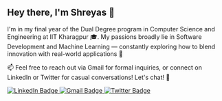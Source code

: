## Hey there, I'm Shreyas 👋

I'm in my final year of the Dual Degree program in Computer Science and Engineering at IIT Kharagpur 🎓. My passions broadly lie in Software Development and Machine Learning — constantly exploring how to blend innovation with real-world applications 🔭

📫 Feel free to reach out via Gmail for formal inquiries, or connect on LinkedIn or Twitter for casual conversations! Let's chat! 🙌
  
<div id="badges">
  <a href="https://linkedin.com/in/shreyas-jena">
    <img src="https://img.shields.io/badge/LinkedIn-blue?style=for-the-badge&logo=linkedin&logoColor=white" alt="LinkedIn Badge"/>
  </a>
  <a href="mailto:jenashreyas@gmail.com">
    <img src="https://img.shields.io/badge/Gmail-D14836?style=for-the-badge&logo=gmail&logoColor=white" alt="Gmail Badge"/>
  </a>
  <a href="https://x.com/jena_shreyas_22">
    <img src="https://img.shields.io/twitter/url?url=https%3A%2F%2Fx.com%2Fjena_shreyas_22" alt="Twitter Badge"/>
</div>
  
<!--
**jena-shreyas/jena-shreyas** is a ✨ _special_ ✨ repository because its `README.md` (this file) appears on your GitHub profile.

![Top Langs](https://github-readme-stats.vercel.app/api/top-langs/?username=jena-shreyas&theme=dracula&size_weight=0.5&count_weight=0.5&layout=donut&hide=Jupyter&exclude_repo=STIC,jena-shreyas.github.io,AutoGPS)

[![Readme Card](https://github-readme-stats.vercel.app/api/pin/?username=jena-shreyas&repo=firecrawl)](https://github.com/jena-shreyas/firecrawl)
![Shreyas' GitHub stats](https://github-readme-stats.vercel.app/api?username=jena-shreyas&show_icons=true&theme=radical)
[![Email Badge](https://img.shields.io/badge/Gmail-Contact_Me-green?style=flat-square&logo=gmail&logoColor=FFFFFF&labelColor=3A3B3C&color=62F1CD)](mailto:test@test.com)
![X (formerly Twitter) URL](https://img.shields.io/twitter/url?url=https%3A%2F%2Fx.com%2Fjena_shreyas_22)

Here are some ideas to get you started:

- 🔭 I’m currently working on Machine Learning
- 🌱 I’m currently learning ...
- 👯 I’m looking to collaborate on ...
- 🤔 I’m looking for help with ...
- 💬 Ask me about ...
- 📫 How to reach me: ...
- 😄 Pronouns: ...
- ⚡ Fun fact: ...
-->

